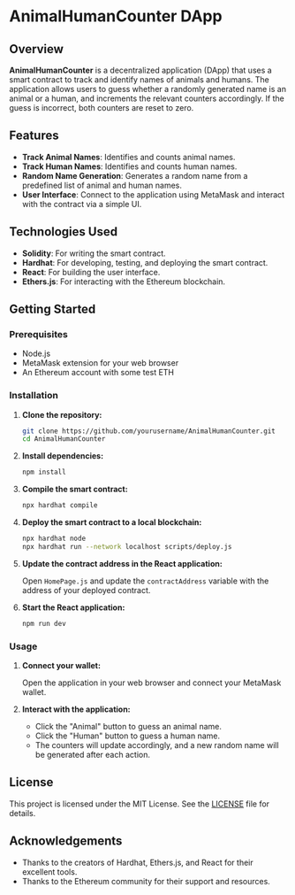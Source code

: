 # AnimalHumanCounter DApp

## Overview

**AnimalHumanCounter** is a decentralized application (DApp) that uses a smart contract to track and identify names of animals and humans. The application allows users to guess whether a randomly generated name is an animal or a human, and increments the relevant counters accordingly. If the guess is incorrect, both counters are reset to zero.

## Features

- **Track Animal Names**: Identifies and counts animal names.
- **Track Human Names**: Identifies and counts human names.
- **Random Name Generation**: Generates a random name from a predefined list of animal and human names.
- **User Interface**: Connect to the application using MetaMask and interact with the contract via a simple UI.

## Technologies Used

- **Solidity**: For writing the smart contract.
- **Hardhat**: For developing, testing, and deploying the smart contract.
- **React**: For building the user interface.
- **Ethers.js**: For interacting with the Ethereum blockchain.

## Getting Started

### Prerequisites

- Node.js
- MetaMask extension for your web browser
- An Ethereum account with some test ETH

### Installation

1. **Clone the repository:**

    ```bash
    git clone https://github.com/yourusername/AnimalHumanCounter.git
    cd AnimalHumanCounter
    ```

2. **Install dependencies:**

    ```bash
    npm install
    ```

3. **Compile the smart contract:**

    ```bash
    npx hardhat compile
    ```

4. **Deploy the smart contract to a local blockchain:**

    ```bash
    npx hardhat node
    npx hardhat run --network localhost scripts/deploy.js
    ```

5. **Update the contract address in the React application:**

    Open `HomePage.js` and update the `contractAddress` variable with the address of your deployed contract.

6. **Start the React application:**

    ```bash
    npm run dev
    ```

### Usage

1. **Connect your wallet:**

    Open the application in your web browser and connect your MetaMask wallet.

2. **Interact with the application:**

    - Click the "Animal" button to guess an animal name.
    - Click the "Human" button to guess a human name.
    - The counters will update accordingly, and a new random name will be generated after each action.

## License

This project is licensed under the MIT License. See the [LICENSE](LICENSE) file for details.

## Acknowledgements

- Thanks to the creators of Hardhat, Ethers.js, and React for their excellent tools.
- Thanks to the Ethereum community for their support and resources.


